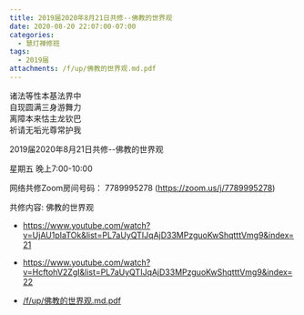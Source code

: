 ```yaml
---
title: 2019届2020年8月21日共修--佛教的世界观
date: 2020-08-20 22:07:00-07:00
categories:
  - 慧灯禅修班
tags:
  - 2019届
attachments: /f/up/佛教的世界观.md.pdf
---
```

诸法等性本基法界中  
自现圆满三身游舞力  
离障本来怙主龙钦巴  
祈请无垢光尊常护我  

2019届2020年8月21日共修--佛教的世界观

星期五 晚上7:00-10:00  

网络共修Zoom房间号码： 7789995278 (<https://zoom.us/j/7789995278>)

共修内容: 佛教的世界观

  - <https://www.youtube.com/watch?v=UjAU1pIaTOk&list=PL7aUyQTIJqAjD33MPzguoKwShqtttVmg9&index=21>
  - <https://www.youtube.com/watch?v=HcftohV2ZgI&list=PL7aUyQTIJqAjD33MPzguoKwShqtttVmg9&index=22>

- [/f/up/佛教的世界观.md.pdf](http://huidengchanxiu.net/hdv/f/up/佛教的世界观.md.pdf)